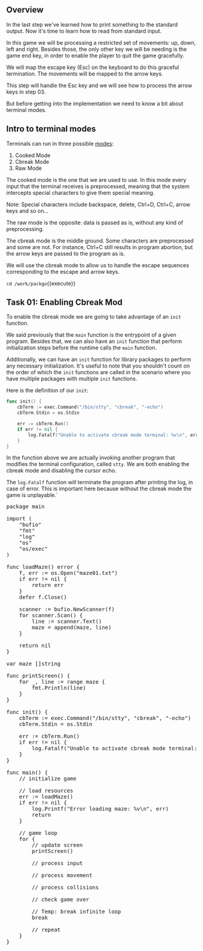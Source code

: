 ## Overview

In the last step we've learned how to print something to the standard output. Now it's time to learn how to read from standard input. 

In this game we will be processing a restricted set of movements: up, down, left and right. Besides those, the only other key we will be needing is the game end key, in order to enable the player to quit the game gracefully.

We will map the escape key (Esc) on the keyboard to do this graceful termination. The movements will be mapped to the arrow keys.

This step will handle the Esc key and we will see how to process the arrow keys in step 03.

But before getting into the implementation we need to know a bit about terminal modes.

## Intro to terminal modes

Terminals can run in three possible [modes](https://en.wikipedia.org/wiki/Terminal_mode): 

1. Cooked Mode
2. Cbreak Mode
3. Raw Mode

The cooked mode is the one that we are used to use. In this mode every input that the terminal receives is preprocessed, meaning that the system intercepts special characters to give them special meaning.

Note: Special characters include backspace, delete, Ctrl+D, Ctrl+C, arrow keys and so on...

The raw mode is the opposite: data is passed as is, without any kind of preprocessing.

The cbreak mode is the middle ground. Some characters are preprocessed and some are not. For instance, Ctrl+C still results in program abortion, but the arrow keys are passed to the program as is.

We will use the cbreak mode to allow us to handle the escape sequences corresponding to the escape and arrow keys.

`cd /work/packgo`{{execute}}

## Task 01: Enabling Cbreak Mod

To enable the cbreak mode we are going to take advantage of an `init` function.

We said previously that the `main` function is the entrypoint of a given program. Besides that, we can also have an `init` function that perform initialization steps before the runtime calls the `main` function.

Additionally, we can have an `init` function for library packages to perform any necessary initialization. It's useful to note that you shouldn't count on the order of which the `init` functions are called in the scenario where you have multiple packages with multiple `init` functions.

Here is the definition of our `init`:

```go
func init() {
    cbTerm := exec.Command("/bin/stty", "cbreak", "-echo")
    cbTerm.Stdin = os.Stdin

    err := cbTerm.Run()
    if err != nil {
        log.Fatalf("Unable to activate cbreak mode terminal: %v\n", err)
    }
}
```

In the function above we are actually invoking another program that modifies the terminal configuration, called `stty`. We are both enabling the cbreak mode and disabling the cursor echo.

The `log.Fatalf` function will terminate the program after printing the log, in case of error. This is important here because without the cbreak mode the game is unplayable.`

<pre class="file" data-filename="/work/packgo/main.go" data-target="replace">
package main

import (
	"bufio"
	"fmt"
	"log"
	"os"
	"os/exec"
)

func loadMaze() error {
	f, err := os.Open("maze01.txt")
	if err != nil {
		return err
	}
	defer f.Close()

	scanner := bufio.NewScanner(f)
	for scanner.Scan() {
		line := scanner.Text()
		maze = append(maze, line)
	}

	return nil
}

var maze []string

func printScreen() {
	for _, line := range maze {
		fmt.Println(line)
	}
}

func init() {
	cbTerm := exec.Command("/bin/stty", "cbreak", "-echo")
	cbTerm.Stdin = os.Stdin

	err := cbTerm.Run()
	if err != nil {
		log.Fatalf("Unable to activate cbreak mode terminal: %v\n", err)
	}
}

func main() {
	// initialize game

	// load resources
	err := loadMaze()
	if err != nil {
		log.Printf("Error loading maze: %v\n", err)
		return
	}

	// game loop
	for {
		// update screen
		printScreen()

		// process input

		// process movement

		// process collisions

		// check game over

		// Temp: break infinite loop
		break

		// repeat
	}
}
</pre>
